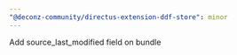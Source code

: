 ```yaml
---
"@deconz-community/directus-extension-ddf-store": minor
---
```


Add source_last_modified field on bundle
